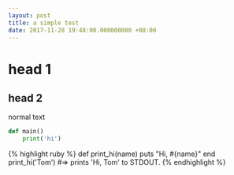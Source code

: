 ```yaml
---
layout: post
title: a simple test
date: 2017-11-28 19:48:00.000000000 +08:00
---
```


# head 1

## head 2

normal text

```python
def main()
    print('hi')
```


{% highlight ruby %}
def print_hi(name)
  puts "Hi, #{name}"
end
print_hi('Tom')
#=> prints 'Hi, Tom' to STDOUT.
{% endhighlight %}

[jekyll-docs]: http://jekyllrb.com/docs/home
